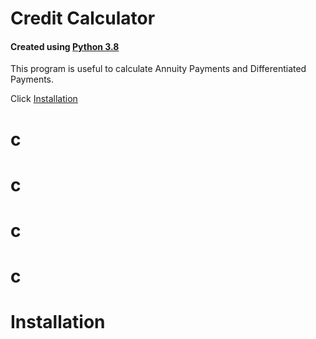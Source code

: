 # Credit Calculator
#### Created using [Python 3.8](https://www.python.org/)
This program is useful to calculate Annuity Payments and Differentiated Payments.

Click [Installation](README.md#Installation)

# c
# c
# c
# c
# Installation
